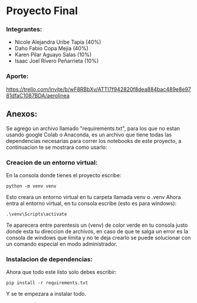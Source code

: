 # Proyecto Final
### Integrantes:
* Nicole Alejandra Uribe Tapia (40%)
* Daho Fabio Copa Mejia (40%)
* Karen Pilar Aguayo Salas (10%)
* Isaac Joel Rivero Peñarrieta (10%)
### Aporte:
https://trello.com/invite/b/wF8RBbXv/ATTI7f942820f8dea884bac489e8e9781dfaC1087BDA/aerolinea

## Anexos:

Se agrego un archivo llamado "requirements.txt", para los que no estan usando google Colab o Anaconda, es un archivo que tiene todas las dependencias necesarias para correr los notebooks de este proyecto, a continuacion te se mostrara como usarlo:

### Creacion de un entorno virtual:

En la consola donde tienes el proyecto escribe:

    python -m venv venv

Esto creara un entorno virtual en tu carpeta llamada venv o .venv
Ahora entra al entorno virtual, en tu consola escribe (esto es para windows):

    .\venv\Scripts\activate

Te aparecera entre parentesis un (venv) de color verde en tu consola justo donde esta tu direccion de archivos, en caso de que te salga un error es la consola de windows que limita y no te deja crearlo se puede solucionar con un comando especial en modo administrador.

### Instalacion de dependencias:

Ahora que todo este listo solo debes escribir:

    pip install -r requirements.txt

Y se te empezara a instalar todo.

